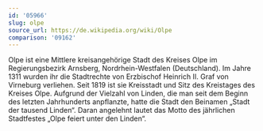 ```yaml
---
id: '05966'
slug: olpe
source_url: https://de.wikipedia.org/wiki/Olpe
comparison: '09162'
---
```


Olpe ist eine Mittlere kreisangehörige Stadt des Kreises Olpe im Regierungsbezirk Arnsberg, Nordrhein-Westfalen (Deutschland). Im Jahre 1311 wurden ihr die Stadtrechte von Erzbischof Heinrich II. Graf von Virneburg verliehen. Seit 1819 ist sie Kreisstadt und Sitz des Kreistages des Kreises Olpe. Aufgrund der Vielzahl von Linden, die man seit dem Beginn des letzten Jahrhunderts anpflanzte, hatte die Stadt den Beinamen „Stadt der tausend Linden“. Daran angelehnt lautet das Motto des jährlichen Stadtfestes „Olpe feiert unter den Linden“.
